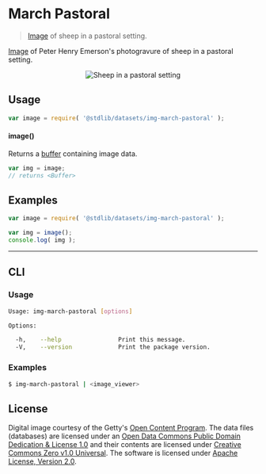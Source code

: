 # March Pastoral

> [Image][getty-src] of sheep in a pastoral setting.

<section class="intro">

[Image][getty-src] of Peter Henry Emerson's photogravure of sheep in a pastoral setting.

<!-- <image align="center" src="./data/image.jpg" alt="Sheep in a pastoral setting"> -->

<div class="image" align="center">
    <img src="https://cdn.rawgit.com/stdlib-js/stdlib/9de351e89085f374156df9f19f4ad7fb2e8eec35/lib/node_modules/@stdlib/datasets/img-march-pastoral/data/image.jpg" alt="Sheep in a pastoral setting">
    <br>
</div>

<!-- </image> -->

</section>

<!-- /.intro -->


<section class="usage">

## Usage

``` javascript
var image = require( '@stdlib/datasets/img-march-pastoral' );
```

#### image()

Returns a [buffer][node-buffer] containing image data.

``` javascript
var img = image;
// returns <Buffer>
```

</section>

<!-- /.usage -->


<section class="examples">

<!-- TODO: more creative example. -->

## Examples

``` javascript
var image = require( '@stdlib/datasets/img-march-pastoral' );

var img = image();
console.log( img );
```

</section>

<!-- /.examples -->


---

<section class="cli">

## CLI

<section class="usage">

### Usage

``` bash
Usage: img-march-pastoral [options]

Options:

  -h,    --help                Print this message.
  -V,    --version             Print the package version.
```

</section>

<!-- /.usage -->


<section class="examples">

### Examples

``` bash
$ img-march-pastoral | <image_viewer>
```

</section>

<!-- /.examples -->

</section>

<!-- /.cli -->


<!-- <license> -->

## License

Digital image courtesy of the Getty's [Open Content Program][getty-open-content]. The data files (databases) are licensed under an [Open Data Commons Public Domain Dedication & License 1.0][pddl-1.0] and their contents are licensed under [Creative Commons Zero v1.0 Universal][cc0]. The software is licensed under [Apache License, Version 2.0][apache-license].

<!-- </license> -->


<section class="links">

[getty-open-content]: http://www.getty.edu/about/opencontent.html
[pddl-1.0]: http://opendatacommons.org/licenses/pddl/1.0/
[cc0]: https://creativecommons.org/publicdomain/zero/1.0
[apache-license]: https://www.apache.org/licenses/LICENSE-2.0

[getty-src]: http://www.getty.edu/art/collection/objects/141994/peter-henry-emerson-a-march-pastoral-suffolk-british-1888/

[node-buffer]: https://nodejs.org/api/buffer.html

</section>

<!-- /.links -->
